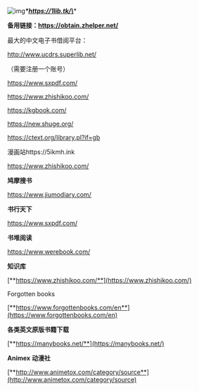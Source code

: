 ![img](https://camillle-img.oss-cn-hangzhou.aliyuncs.com/img/wps1.jpg)***\*https://1lib.tk/\****  

**备用链接：https://obtain.zhelper.net/**

最大的中文电子书借阅平台：

http://www.ucdrs.superlib.net/

（需要注册一个账号）

https://www.sxpdf.com/

https://www.zhishikoo.com/

https://kgbook.com/

https://new.shuge.org/

https://ctext.org/library.pl?if=gb

漫画站https://5ikmh.ink

https://www.zhishikoo.com/ 

**鸠摩搜书**

https://www.jiumodiary.com/

 **书行天下**

https://www.sxpdf.com/

**书堆阅读**

https://www.werebook.com/

**知识库**

[**https://www.zhishikoo.com/**](https://www.zhishikoo.com/)

Forgotten books

[**https://www.forgottenbooks.com/en**](https://www.forgottenbooks.com/en)

**各类英文原版书籍下载**

[**https://manybooks.net/**](https://manybooks.net/)

**Animex** **动漫社**

[**http://www.animetox.com/category/source**](http://www.animetox.com/category/source)

